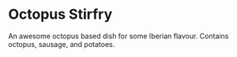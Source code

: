 # Octopus Stirfry

An awesome octopus based dish for some Iberian flavour. Contains octopus, sausage, and potatoes.